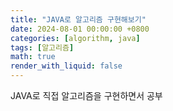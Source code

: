 ```yaml
---
title: "JAVA로 알고리즘 구현해보기"
date: 2024-08-01 00:00:00 +0800
categories: [algorithm, java]
tags: [알고리즘]
math: true
render_with_liquid: false
---
```



JAVA로 직접 알고리즘을 구현하면서 공부
